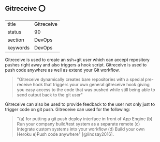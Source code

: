 ## Gitreceive :o:


|          |            |
| -------- | ---------- |
| title    | Gitreceive | 
| status   | 90         |
| section  | DevOps     |
| keywords | DevOps     |



Gitreceive is used to create an ssh+git user which can accept
repository pushes right away and also triggers a hook
script. Gitreceive is used to push code anywhere as well as extend
your Git workflow.

> "Gitreceive dynamically creates bare repositories with a special
> pre-receive hook that triggers your own general gitreceive hook
> giving you easy access to the code that was pushed while still being
> able to send output back to the git user"


Gitreceive can also be used to provide feedback to the user not only
just to trigger code on git push.  Gitreceive can used for the
following:

> "(a) for putting a git push deploy interface in front of App Engine
> (b) Run your company build/test system as a separate remote (c)
> Integrate custom systems into your workflow (d) Build your own
> Heroku e)Push code anywhere" [@lindsay2016].
     
